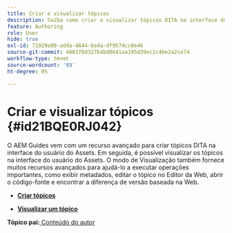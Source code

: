 ```yaml
---
title: Criar e visualizar tópicos
description: Saiba como criar e visualizar tópicos DITA na interface do usuário do Assets no AEM Guides.
feature: Authoring
role: User
hide: true
exl-id: 71929e00-adda-4644-be4a-df9574cc8e46
source-git-commit: 4801f0d327b4bd0641aa195d39ec2c4be2a2ce74
workflow-type: tm+mt
source-wordcount: '89'
ht-degree: 0%

---
```


# Criar e visualizar tópicos {#id21BQE0RJ042}

O AEM Guides vem com um recurso avançado para criar tópicos DITA na interface do usuário do Assets. Em seguida, é possível visualizar os tópicos na interface do usuário do Assets. O modo de Visualização também fornece muitos recursos avançados para ajudá-lo a executar operações importantes, como exibir metadados, editar o tópico no Editor da Web, abrir o código-fonte e encontrar a diferença de versão baseada na Web.

- **[Criar tópicos](web-editor-create-topics.md)**

- **[Visualizar um tópico](web-editor-preview-topics.md)**


**Tópico pai:**[ Conteúdo do autor](authoring-content.md)
